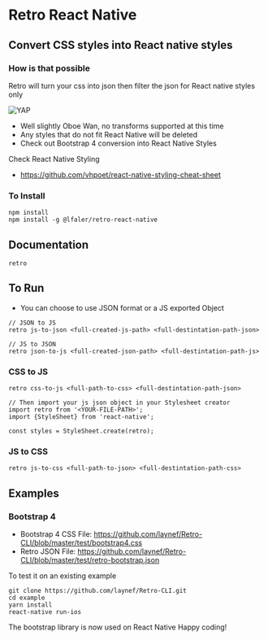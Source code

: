 # Retro React Native

## Convert CSS styles into React native styles

### How is that possible

Retro will turn your css into json then filter the json for React native styles only

![YAP](https://i.kym-cdn.com/entries/icons/original/000/023/967/obiwan.jpg)

- Well slightly Oboe Wan, no transforms supported at this time
- Any styles that do not fit React Native will be deleted
- Check out Bootstrap 4 conversion into React Native Styles

Check React Native Styling
- https://github.com/vhpoet/react-native-styling-cheat-sheet

### To Install
```
npm install
npm install -g @lfaler/retro-react-native
```

## Documentation
```
retro
```

## To Run

- You can choose to use JSON format or a JS exported Object
```
// JSON to JS
retro js-to-json <full-created-js-path> <full-destintation-path-json>

// JS to JSON
retro json-to-js <full-created-json-path> <full-destintation-path-js>
```

### CSS to JS
```
retro css-to-js <full-path-to-css> <full-destintation-path-json>

// Then import your js json object in your Stylesheet creator
import retro from '<YOUR-FILE-PATH>';
import {StyleSheet} from 'react-native';

const styles = StyleSheet.create(retro);

```

### JS to CSS
```
retro js-to-css <full-path-to-json> <full-destintation-path-css>
```

## Examples

### Bootstrap 4

- Bootstrap 4 CSS File: https://github.com/laynef/Retro-CLI/blob/master/test/bootstrap4.css
- Retro JSON File: https://github.com/laynef/Retro-CLI/blob/master/test/retro-bootstrap.json

To test it on an existing example
```
git clone https://github.com/laynef/Retro-CLI.git
cd example
yarn install
react-native run-ios
```

The bootstrap library is now used on React Native
Happy coding!
